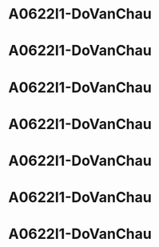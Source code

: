 # A0622I1-DoVanChau
# A0622I1-DoVanChau
# A0622I1-DoVanChau
# A0622I1-DoVanChau
# A0622I1-DoVanChau
# A0622I1-DoVanChau
# A0622I1-DoVanChau
